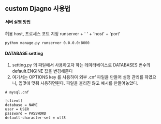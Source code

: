 ## custom Djagno 사용법

#### 서버 실행 방법
허용 host, 프로세스 포트 지정 
runserver + ' ' + 'host' + 'port'
```
python manage.py runserver 0.0.0.0:8000
```

#### DATABASE setting
1. setting.py 의 파일에서 사용하고자 하는 데이터베이스로 DATABASES 변수의 default.ENGINE 값을 
변경해준다
2. 여기서는 OPTIONS key 를 사용하여 외부 .cnf 파일을 만들어 설정 관리를 하였으니,
입맛에 맞춰 사용하면된다. 파일을 올리진 않고 예시를 만들어놓았다.

```
# mysql.cnf

[client]
database = NAME
user = USER
password = PASSWORD
default-character-set = utf8
```

